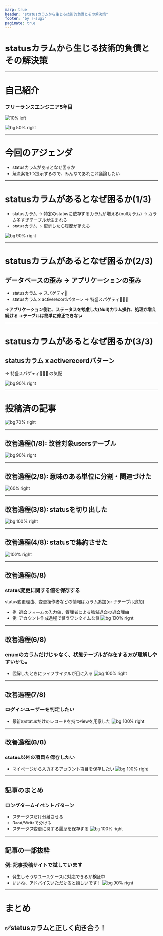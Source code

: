 ```yaml
---
marp: true
header: "statusカラムから生じる技術的負債とその解決策"
footer: "by r-sugi"
paginate: true
---
```

<!-- タイトル: 10秒以内 -->
<!-- 「statusカラムから生じる技術的負債とその解決策」について説明します。 -->
<!-- RDBのテーブル設計で -->
# statusカラムから生じる技術的負債とその解決策

---
<!-- 自己紹介: 15秒以内 -->
<!-- 先に自己紹介しますね。r-sugiと言います -->
<!-- エンジニア5年目でフロントエンド歴の方が多めです。-->
# 自己紹介

### フリーランスエンジニア5年目
![10% left](../../assets/images/social-account.png)

![bg 50% right](../../assets/images/zenn-icon.jpeg)

---
# 今回のアジェンダ
<!-- #　記事の一部抜粋: 20秒以内 -->
- statusカラムがあるとなぜ困るか
- 解決案を1つ提示するので、みんなであれこれ議論したい

---
# statusカラムがあるとなぜ困るか(1/3)
<!-- #　記事の一部抜粋: 45秒以内 -->
<!-- で、そもそも何で困るんだっけ？ -->
- statusカラム
  → 特定のstatusに依存するカラムが増える(nullカラム)
  → カラム多すぎテーブルが生まれる
- statusカラム → 更新したら履歴が消える

![bg 90% right](./crazy_users.png)

---
# statusカラムがあるとなぜ困るか(2/3)
<!-- #　記事の一部抜粋: 45秒以内 -->
<!-- 放っておくと、開発するのがキツくなる -->
## データベースの歪み → アプリケーションの歪み
- statusカラム → スパゲティ🍝
- statusカラム x activerecordパターン → 特盛スパゲティ🍝🍝🍝

**→アプリケーション側に、ステータスを考慮した(Null)カラム操作、処理が増え続ける**
**→テーブルは簡単に修正できない**

---
# statusカラムがあるとなぜ困るか(3/3)
## statusカラム x activerecordパターン
→ 特盛スパゲティ🍝🍝🍝 の気配

![bg 90% right](./crazy_users.png)

---
<!-- # 記事のサマリー: 30秒以内 -->
<!-- 前提として、記事を投稿済です。 -->
<!-- いいね、コメントでアドバイスいただけると助かります。 -->
<!-- こういう場合はどうなの？こうやったらどうかな？というポジティブなコメントだと嬉しいです。 -->
# 投稿済の記事

![bg 70% right](./article1_2_3.png)

---
## 改善過程(1/8): 改善対象usersテーブル
![bg 90% right](./crazy_users.png)

---
<!--まだstatusが存在する -->
## 改善過程(2/8): 意味のある単位に分割・関連づけた
![60% right](./improve1.png)

---
## 改善過程(3/8): statusを切り出した
![bg 100% right](./improve2.png)

---
## 改善過程(4/8): statusで集約させた
![100% right](./improve3_1.png)

---
## 改善過程(5/8)
### status変更に関する値を保存する
status変更理由、変更操作者などの情報はカラム追加(or 子テーブル追加)
- 例: 退会フォームの入力値、管理者による強制退会の退会理由
- 例: アカウント作成過程で使うワンタイムな値
![bg 100% right](./improve4_1.png)

---
## 改善過程(6/8)
### enumのカラムだけじゃなく、状態テーブルが存在する方が理解しやすいかも。
- 図解したときにライフサイクルが目に入る
![bg 100% right](./improve6.png)

---
## 改善過程(7/8)
### ログインユーザーを判定したい
- 最新のstatusだけのレコードを持つviewを用意した
![bg 100% right](./improve7.png)

---
## 改善過程(8/8)
### status以外の項目を保存したい
- マイページから入力するアカウント項目を保存したい
![bg 100% right](./improve8.png)

---
<!-- #　記事の一部抜粋: 30秒以内 -->
## 記事のまとめ
### ロングタームイベントパターン
- ステータスだけ分離させる
- Read/Writeで分ける
- ステータス変更に関する履歴を保存する
![bg 100% right](./improve9.png)

---
<!-- #　記事の一部抜粋: 45秒以内 -->
## 記事の一部抜粋
### 例: 記事投稿サイトで試しています
- 発生しそうなユースケースに対応できるか検証中
- いいね、アドバイスいただけると嬉しいです！
![bg 90% right](./article3.png)

---
<!-- #　記事の一部抜粋: 10秒以内 -->
# まとめ
## ✅statusカラムと正しく向き合う！
